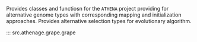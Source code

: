 Provides classes and functiosn for the `ATHENA` project 
providing for alternative genome types with corresponding
mapping and initialization approaches. Provides
alternative selection types for evolutionary algorithm.


::: src.athenage.grape.grape

